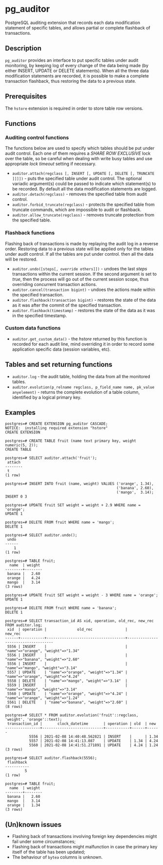 # pg_auditor #

PostgreSQL auditing extension that records each data modification statement of specific tables, and allows partial or complete flashback of transactions.

## Description ##

`pg_auditor` provides an interface to put specific tables under audit monitoring, by keeping log of every change of the data being made (by either INSERT, UPDATE or DELETE statements). When all the three data modification statements are recorded, it is possible to make a complete transaction flashback, thus restoring the data to a previous state.

## Prerequisites ##

The `hstore` extension is required in order to store table row versions.

## Functions ##

### Auditing control functions ###

The functions below are used to specify which tables should be put under audit control. Each one of them requires a _SHARE ROW EXCLUSIVE_ lock over the table, so be careful when dealing with write busy tables and use appropriate _lock timeout_ setting if necessary.

* `auditor.attach(regclass [, INSERT [, UPDATE [, DELETE [, TRUNCATE ]]]])` - puts the specified table under audit control. The optional variadic argument(s) could be passed to indicate which statement(s) to be recorded. By default all the data modification statements are logged.
* `auditor.detach(regclass)` - removes the specified table from audit control.
* `auditor.forbid_truncate(regclass)` - protects the specified table from truncate commands, which are impossible to audit or flashback.
* `auditor.allow_truncate(regclass)` - removes truncate protection from the specified table.

### Flashback functions ###

Flashing back of transactions is made by replaying the audit log in a reverse order. Restoring data to a previous state will be applied only for the tables under audit control. If all the tables are put under control. then all the data will be restored.

* `auditor.undo([steps[, override others]])` - undoes the last _steps_ transactions within the current session. If the second argument is set to _true_, then the process will go out of the current session scope, thus overriding concurrent transaction actions.
* `auditor.cancel(transaction bigint)` - undoes the actions made within the specified transaction.
* `auditor.flashback(transaction bigint)` - restores the state of the data as it was after the commit of the specified transaction.
* `auditor.flashback(timestamp)` - restores the state of the data as it was in the specified timestamp.

### Custom data functions ###

* `auditor.get_custom_data()` - the _hstore_ returned by this function is recorded for each audit line, mind overriding it in order to record some application specific data (session variables, etc).

## Tables and set returning functions ##

* `auditor.log` - the audit table, holding the data from all the monitored tables.
* `auditor.evolution(p_relname regclass, p_field_name name, pk_value anyelement)` - returns the complete evolution of a table column, identified by a logical primary key.

## Examples ##

```
postgres=# CREATE EXTENSION pg_auditor CASCADE;
NOTICE:  installing required extension "hstore"
CREATE EXTENSION

postgres=# CREATE TABLE fruit (name text primary key, weight numeric(5, 2));
CREATE TABLE

postgres=# SELECT auditor.attach('fruit');
 attach
--------
 t
(1 row)

postgres=# INSERT INTO fruit (name, weight) VALUES ('orange', 1.34),
                                                   ('banana', 2.60),
                                                   ('mango',  3.14);
INSERT 0 3

postgres=# UPDATE fruit SET weight = weight + 2.9 WHERE name = 'orange';
UPDATE 1

postgres=# DELETE FROM fruit WHERE name = 'mango';
DELETE 1

postgres=# SELECT auditor.undo();
 undo
------
    1
(1 row)

postgres=# TABLE fruit;
  name  | weight
--------+--------
 banana |   2.60
 orange |   4.24
 mango  |   3.14
(3 rows)

postgres=# UPDATE fruit SET weight = weight - 3 WHERE name = 'orange';
UPDATE 1

postgres=# DELETE FROM fruit WHERE name = 'banana';
DELETE 1

postgres=# SELECT transaction_id AS xid, operation, old_rec, new_rec FROM auditor.log;
 xid  | operation |              old_rec               |              new_rec
------+-----------+------------------------------------+------------------------------------
 5556 | INSERT    |                                    | "name"=>"orange", "weight"=>"1.34"
 5556 | INSERT    |                                    | "name"=>"banana", "weight"=>"2.60"
 5556 | INSERT    |                                    | "name"=>"mango", "weight"=>"3.14"
 5557 | UPDATE    | "name"=>"orange", "weight"=>"1.34" | "name"=>"orange", "weight"=>"4.24"
 5558 | DELETE    | "name"=>"mango", "weight"=>"3.14"  |
 5559 | INSERT    |                                    | "name"=>"mango", "weight"=>"3.14"
 5560 | UPDATE    | "name"=>"orange", "weight"=>"4.24" | "name"=>"orange", "weight"=>"1.24"
 5561 | DELETE    | "name"=>"banana", "weight"=>"2.60" |
(8 rows)

postgres=# SELECT * FROM auditor.evolution('fruit'::regclass, 'weight', 'orange'::text);
 transaction_id |       clock_datetime       | operation | old  | new
----------------+----------------------------+-----------+------+------
           5556 | 2021-02-08 14:40:48.562821 | INSERT    |      | 1.34
           5557 | 2021-02-08 14:41:13.087    | UPDATE    | 1.34 | 4.24
           5560 | 2021-02-08 14:41:51.271891 | UPDATE    | 4.24 | 1.24
(3 rows)

postgres=# SELECT auditor.flashback(5556);
 flashback
-----------
         5
(1 row)

postgres=# TABLE fruit;
  name  | weight
--------+--------
 banana |   2.60
 mango  |   3.14
 orange |   1.34
(3 rows)
```

## (Un)known issues ##

- Flashing back of transactions involving foreign key dependencies might fail under some circumstances;
- Flashing back of transactions might malfunction in case the primary key itself of the table has been updated;
- The behaviour of `bytea` columns is unknown.
